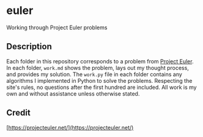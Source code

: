 # euler
Working through Project Euler problems

## Description

Each folder in this repository corresponds to a problem from [Project Euler](https://projecteuler.net/). In each folder, `work.md` shows the problem, lays out my thought process, and provides my solution. The `work.py` file in each folder contains any algorithms I implemented in Python to solve the problems. Respecting the site's rules, no questions after the first hundred are included. All work is my own and without assistance unless otherwise stated.

## Credit

[https://projecteuler.net/](https://projecteuler.net/)